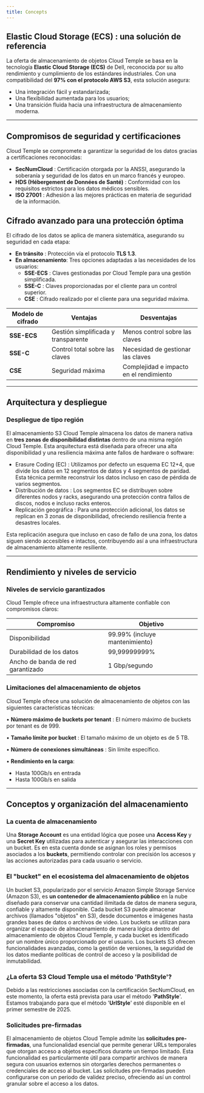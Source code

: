 ```yaml
---
title: Concepts
---
```


## Elastic Cloud Storage (ECS) : una solución de referencia

La oferta de almacenamiento de objetos Cloud Temple se basa en la tecnología __Elastic Cloud Storage (ECS)__ de Dell, reconocida por su alto rendimiento y cumplimiento de los estándares industriales. Con una compatibilidad del **97% con el protocolo AWS S3**, esta solución asegura:

- Una integración fácil y estandarizada;
- Una flexibilidad aumentada para los usuarios;
- Una transición fluida hacia una infraestructura de almacenamiento moderna.

---

## Compromisos de seguridad y certificaciones

Cloud Temple se compromete a garantizar la seguridad de los datos gracias a certificaciones reconocidas:

- **SecNumCloud** : Certificación otorgada por la ANSSI, asegurando la soberanía y seguridad de los datos en un marco francés y europeo.
- **HDS (Hébergement de Données de Santé)** : Conformidad con los requisitos estrictos para los datos médicos sensibles.
- **ISO 27001** : Adhesión a las mejores prácticas en materia de seguridad de la información.

## Cifrado avanzado para una protección óptima

El cifrado de los datos se aplica de manera sistemática, asegurando su seguridad en cada etapa:

- **En tránsito** : Protección vía el protocolo __TLS 1.3__.
- **En almacenamiento**: Tres opciones adaptadas a las necesidades de los usuarios:
  - **SSE-ECS** : Claves gestionadas por Cloud Temple para una gestión simplificada.
  - **SSE-C** : Claves proporcionadas por el cliente para un control superior.
  - **CSE** : Cifrado realizado por el cliente para una seguridad máxima.

| Modelo de cifrado        | Ventajas                             | Desventajas                   |
| -------------------------| ------------------------------------ | ----------------------------- |
| **SSE-ECS**              | Gestión simplificada y transparente  | Menos control sobre las claves|
| **SSE-C**                | Control total sobre las claves       | Necesidad de gestionar las claves|
| **CSE**                  | Seguridad máxima                     | Complejidad e impacto en el rendimiento|

---

## Arquitectura y despliegue

### Despliegue de tipo región

El almacenamiento S3 Cloud Temple almacena los datos de manera nativa en __tres zonas de disponibilidad distintas__ dentro de una misma región Cloud Temple. Esta arquitectura está diseñada para ofrecer una alta disponibilidad y una resiliencia máxima ante fallos de hardware o software:
- Erasure Coding (EC) : Utilizamos por defecto un esquema EC 12+4, que divide los datos en 12 segmentos de datos y 4 segmentos de paridad. Esta técnica permite reconstruir los datos incluso en caso de pérdida de varios segmentos.
- Distribución de datos : Los segmentos EC se distribuyen sobre diferentes nodos y racks, asegurando una protección contra fallos de discos, nodos e incluso racks enteros.
- Replicación geográfica : Para una protección adicional, los datos se replican en 3 zonas de disponibilidad, ofreciendo resiliencia frente a desastres locales.

Esta replicación asegura que incluso en caso de fallo de una zona, los datos siguen siendo accesibles e intactos, contribuyendo así a una infraestructura de almacenamiento altamente resiliente.

---

## Rendimiento y niveles de servicio

### Niveles de servicio garantizados

Cloud Temple ofrece una infraestructura altamente confiable con compromisos claros:

| Compromiso                    | Objetivo                        |
| ----------------------------- | ------------------------------- |
| Disponibilidad               | 99.99% (incluye mantenimiento)  |
| Durabilidad de los datos     | 99,99999999%                    |
| Ancho de banda de red garantizado| 1 Gbp/segundo                |

### Limitaciones del almacenamiento de objetos

Cloud Temple ofrece una solución de almacenamiento de objetos con las siguientes características técnicas:

• **Número máximo de buckets por tenant** : El número máximo de buckets por tenant es de 999.

• **Tamaño límite por bucket** : El tamaño máximo de un objeto es de 5 TB.

• **Número de conexiones simultáneas** : Sin límite específico.

• **Rendimiento en la carga**:
  - Hasta 100Gb/s en entrada
  - Hasta 100Gb/s en salida

---

## Conceptos y organización del almacenamiento

### La cuenta de almacenamiento

Una **Storage Account** es una entidad lógica que posee una **Access Key** y una **Secret Key** utilizadas para autenticar y asegurar las interacciones con un bucket. Es en esta cuenta donde se asignan los roles y permisos asociados a los **buckets**, permitiendo controlar con precisión los accesos y las acciones autorizadas para cada usuario o servicio.

### El "bucket" en el ecosistema del almacenamiento de objetos

Un bucket S3, popularizado por el servicio Amazon Simple Storage Service (Amazon S3), es **un contenedor de almacenamiento público** en la nube diseñado para conservar una cantidad ilimitada de datos de manera segura, confiable y altamente disponible. Cada bucket S3 puede almacenar archivos (llamados "objetos" en S3), desde documentos e imágenes hasta grandes bases de datos o archivos de video. Los buckets se utilizan para organizar el espacio de almacenamiento de manera lógica dentro del almacenamiento de objetos Cloud Temple, y cada bucket es identificado por un nombre único proporcionado por el usuario. Los buckets S3 ofrecen funcionalidades avanzadas, como la gestión de versiones, la seguridad de los datos mediante políticas de control de acceso y la posibilidad de inmutabilidad.

### ¿La oferta S3 Cloud Temple usa el método 'PathStyle'?

Debido a las restricciones asociadas con la certificación SecNumCloud, en este momento, la oferta está prevista para usar el método '**PathStyle**'. Estamos trabajando para que el método '**UrlStyle**' esté disponible en el primer semestre de 2025.

### Solicitudes pre-firmadas

El almacenamiento de objetos Cloud Temple admite las **solicitudes pre-firmadas**, una funcionalidad esencial que permite generar URLs temporales que otorgan acceso a objetos específicos durante un tiempo limitado. Esta funcionalidad es particularmente útil para compartir archivos de manera segura con usuarios externos sin otorgarles derechos permanentes o credenciales de acceso al bucket. Las solicitudes pre-firmadas pueden configurarse con un periodo de validez preciso, ofreciendo así un control granular sobre el acceso a los datos.